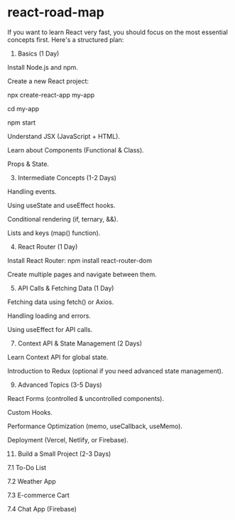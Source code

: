 # react-road-map
If you want to learn React very fast, you should focus on the most essential concepts first. Here's a structured plan:

1. Basics (1 Day)

Install Node.js and npm.

Create a new React project:

npx create-react-app my-app

cd my-app

npm start

Understand JSX (JavaScript + HTML).

Learn about Components (Functional & Class).

Props & State.

3. Intermediate Concepts (1-2 Days)

Handling events.

Using useState and useEffect hooks.

Conditional rendering (if, ternary, &&).

Lists and keys (map() function).


4. React Router (1 Day)

Install React Router:
npm install react-router-dom

Create multiple pages and navigate between them.

5. API Calls & Fetching Data (1 Day)

Fetching data using fetch() or Axios.

Handling loading and errors.

Using useEffect for API calls.

7. Context API & State Management (2 Days)

Learn Context API for global state.

Introduction to Redux (optional if you need advanced state management).

9. Advanced Topics (3-5 Days)

React Forms (controlled & uncontrolled components).

Custom Hooks.

Performance Optimization (memo, useCallback, useMemo).

Deployment (Vercel, Netlify, or Firebase).

11. Build a Small Project (2-3 Days)

7.1 To-Do List

7.2 Weather App

7.3 E-commerce Cart

7.4 Chat App (Firebase)
